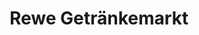 ---
title: "Rewe Getränkemarkt"
url: /hannover/rewe-getraenkemarkt-an-der-wollebahn/
shop: Getränke
---